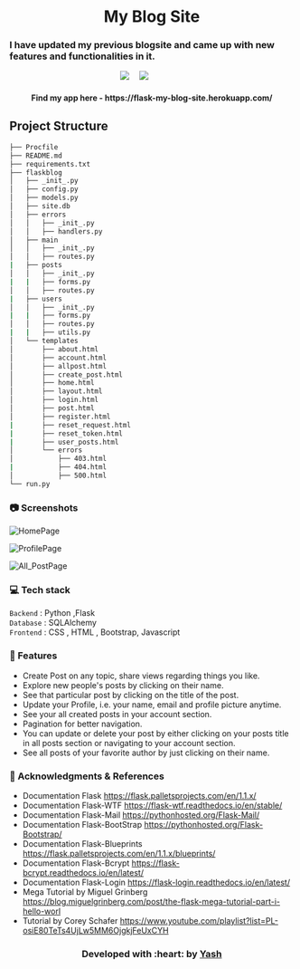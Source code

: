 <h1 align = 'center'> My Blog Site</h1>

<h3>I have updated my previous blogsite and came up with new features and functionalities in it.</h3>

&emsp;&emsp;&emsp;&emsp;&emsp;&emsp;&emsp;&emsp;&emsp;&emsp;&emsp;&emsp;&emsp;&emsp;[![](https://img.shields.io/badge/Made_with-Flask-blue?style=for-the-badge&logo=Flask)](https://flask.palletsprojects.com/en/1.1.x/)
&emsp;[![](https://img.shields.io/badge/IDE-Visual_Studio_Code-red?style=for-the-badge&logo=visual-studio-code)](https://code.visualstudio.com/ "Visual Studio Code")


<h4 align = 'center'> Find my app here - https://flask-my-blog-site.herokuapp.com/ </h4>

Project Structure
--------

  ```sh
  ├── Procfile   
  ├── README.md
  ├── requirements.txt
  ├── flaskblog
  │   ├── _init_.py
  │   ├── config.py
  │   ├── models.py
  │   ├── site.db
  │   ├── errors
  │   │   ├── _init_.py
  │   │   ├── handlers.py
  │   ├── main
  │   │   ├── _init_.py
  │   │   ├── routes.py
  |   ├── posts
  │   │   ├── _init_.py
  |   |   ├── forms.py
  │   │   ├── routes.py
  |   ├── users
  │   │   ├── _init_.py
  |   |   ├── forms.py
  │   │   ├── routes.py
  |   |   ├── utils.py
  │   └── templates
  │       ├── about.html
  │       ├── account.html
  │       ├── allpost.html
  │       ├── create_post.html
  │       ├── home.html
  │       ├── layout.html
  │       ├── login.html
  │       ├── post.html
  │       ├── register.html
  |       ├── reset_request.html
  |       ├── reset_token.html
  |       ├── user_posts.html
  │       └── errors
  │           ├── 403.html
  |           ├── 404.html
  │           ├── 500.html
  └── run.py
  ```

### 📷 Screenshots

![HomePage](https://github.com/Yola21/My-Blog-Site/blob/main/Screenshots/Screenshot%20(211).png)

![ProfilePage](https://github.com/Yola21/My-Blog-Site/blob/main/Screenshots/Screenshot%20(218).png)

![All_PostPage](https://github.com/Yola21/My-Blog-Site/blob/main/Screenshots/Screenshot%20(212).png)



### 💻 Tech stack
`Backend` : Python ,Flask <br>
`Database` : SQLAlchemy <br>
`Frontend` : CSS , HTML , Bootstrap, Javascript <br>


### 🚀 Features
- Create Post on any topic, share views regarding things you like.
- Explore new people's posts by clicking on their name.
- See that particular post by clicking on the title of the post.
- Update your Profile, i.e. your name, email and profile picture anytime.
- See your all created posts in your account section.
- Pagination for better navigation.
- You can update or delete your post by either clicking on your posts title in all posts section or     navigating to your account section.
- See all posts of your favorite author by just clicking on their name.


### :page_with_curl: Acknowledgments & References

* Documentation Flask https://flask.palletsprojects.com/en/1.1.x/
* Documentation Flask-WTF https://flask-wtf.readthedocs.io/en/stable/
* Documentation Flask-Mail https://pythonhosted.org/Flask-Mail/
* Documentation Flask-BootStrap https://pythonhosted.org/Flask-Bootstrap/
* Documentation Flask-Blueprints https://flask.palletsprojects.com/en/1.1.x/blueprints/
* Documentation Flask-Bcrypt https://flask-bcrypt.readthedocs.io/en/latest/
* Documentation Flask-Login https://flask-login.readthedocs.io/en/latest/
* Mega Tutorial by Miguel Grinberg https://blog.miguelgrinberg.com/post/the-flask-mega-tutorial-part-i-hello-worl
* Tutorial by Corey Schafer https://www.youtube.com/playlist?list=PL-osiE80TeTs4UjLw5MM6OjgkjFeUxCYH
<h3 align="center"><b>Developed with :heart: by <a href="https://github.com/Yola21">Yash</a></b></h1>
